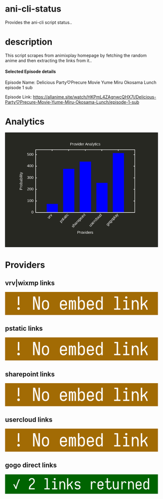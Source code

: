 # ani-cli-status
Provides the ani-cli script status..

# description
This script scrapes from animixplay homepage by fetching the random anime and then extracting the links from it..

#### Selected Episode details

Episode Name: Delicious Party♡Precure Movie Yume Miru Okosama Lunch episode 1 sub

Episode Link: https://allanime.site/watch/HKPmL4ZAgnwcQHX7j/Delicious-Party♡Precure-Movie-Yume-Miru-Okosama-Lunch/episode-1-sub
 
# Analytics

<img src="./analytics.png">

# Providers

##  vrv|wixmp links

<img src="./images/vrv.jpg">

##  pstatic links

<img src="./images/pstatic.jpg">

##  sharepoint links

<img src="./images/sharepoint.jpg">

##  usercloud links

<img src="./images/usercloud.jpg">

## gogo direct links

<img src="./images/gogoplay.jpg">
